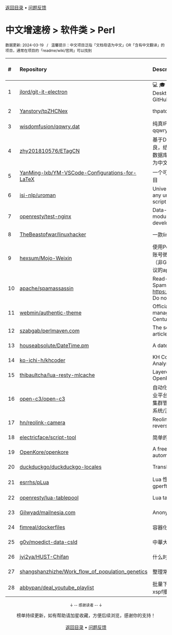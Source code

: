 <a href="https://github.com/GrowingGit/GitHub-Chinese-Top-Charts#github中文排行榜">返回目录</a> • <a href="/content/docs/feedback.md">问题反馈</a>

# 中文增速榜 > 软件类 > Perl
<sub>数据更新: 2024-03-19&nbsp;&nbsp;&nbsp;/&nbsp;&nbsp;&nbsp;温馨提示：中文项目泛指「文档母语为中文」OR「含有中文翻译」的项目，通常在项目的「readme/wiki/官网」可以找到</sub>

|#|Repository|Description|Stars|Average daily growth|Updated|
|:-|:-|:-|:-|:-|:-|
|1|[jlord/git-it-electron](https://github.com/jlord/git-it-electron)|:computer: :mortar_board: Git-it is a (Mac, Win, Linux) Desktop App for Learning Git and GitHub|4556|1|2024-02-11|
|2|[Yanstory/tpZHCNex](https://github.com/Yanstory/tpZHCNex)|thpatch zh-hans extra patches (Beta)|18|0|2024-01-16|
|3|[wisdomfusion/qqwry.dat](https://github.com/wisdomfusion/qqwry.dat)|纯真IP地址数据库镜像，mirror of qqwry.dat|379|0|2023-12-03|
|4|[zhy201810576/ETagCN](https://github.com/zhy201810576/ETagCN)|基于Difegue编写的E-Hentai插件进行改良，结合EhTagTranslation项目提供的数据库转换来自E-Hentai上的英文标签为中文标签。|38|0|2024-03-03|
|5|[YanMing-lxb/YM-VSCode-Configurations-for-LaTeX](https://github.com/YanMing-lxb/YM-VSCode-Configurations-for-LaTeX)|一个可以让你轻松本地部署好LaTeX的项目|2|0|2024-03-09|
|6|[isi-nlp/uroman](https://github.com/isi-nlp/uroman)|Universal Romanizer that can convert any unicode script to roman (latin) script|107|0|2024-03-18|
|7|[openresty/test-nginx](https://github.com/openresty/test-nginx)|Data-driven test scaffold for Nginx C module and OpenResty Lua library development|430|0|2023-12-25|
|8|[TheBeastofwar/linuxhacker](https://github.com/TheBeastofwar/linuxhacker)|一款linux 内网渗透辅助工具|40|0|2024-01-31|
|9|[hexsum/Mojo-Weixin](https://github.com/hexsum/Mojo-Weixin)|使用Perl语言（不会没关系）编写的个人账号微信/weixin/wechat客户端框架（非GUI），可通过插件提供基于HTTP协议的api接口供其他语言或系统调用|1239|0|2023-09-19|
|10|[apache/spamassassin](https://github.com/apache/spamassassin)|Read-only mirror of Apache SpamAssassin. Submit patches to https://bz.apache.org/SpamAssassin/. Do not send pull requests|273|0|2024-03-18|
|11|[webmin/authentic-theme](https://github.com/webmin/authentic-theme)|Official theme for the best server management panel of the 21st Century|940|0|2024-03-17|
|12|[szabgab/perlmaven.com](https://github.com/szabgab/perlmaven.com)|The source files of the Perl Maven articles|66|0|2024-03-10|
|13|[houseabsolute/DateTime.pm](https://github.com/houseabsolute/DateTime.pm)|A date and time object for Perl|46|0|2023-11-06|
|14|[ko-ichi-h/khcoder](https://github.com/ko-ichi-h/khcoder)|KH Coder: for Quantitative Content Analysis or Text Mining|300|0|2024-01-11|
|15|[thibaultcha/lua-resty-mlcache](https://github.com/thibaultcha/lua-resty-mlcache)|Layered caching library for OpenResty|386|0|2024-02-09|
|16|[open-c3/open-c3](https://github.com/open-c3/open-c3)|自动化运维平台/CICD系统/发布系统/作业平台/监控系统/云监控/故障自愈/K8S集群管理/CMDB/公有云资源管理/工单系统/流程系统/成本优化|220|0|2024-03-13|
|17|[hn/reolink-camera](https://github.com/hn/reolink-camera)|Reolink RLC-410-5MP IP camera reverse engineered technical details|135|0|2024-02-11|
|18|[electricface/script-tool](https://github.com/electricface/script-tool)|简单的脚本工具|4|0|2023-11-14|
|19|[OpenKore/openkore](https://github.com/OpenKore/openkore)|A free/open source client and automation tool for Ragnarok Online|1241|0|2024-02-12|
|20|[duckduckgo/duckduckgo-locales](https://github.com/duckduckgo/duckduckgo-locales)|Translation files for duckduckgo.com|93|0|2024-03-18|
|21|[esrrhs/pLua](https://github.com/esrrhs/pLua)|Lua 性能分析工具 Lua profiler tool like gperftools|81|0|2024-03-12|
|22|[openresty/lua-tablepool](https://github.com/openresty/lua-tablepool)|Lua table recycling pools for LuaJIT|110|0|2023-11-23|
|23|[Gilwyad/mailnesia.com](https://github.com/Gilwyad/mailnesia.com)|Anonymous Email in Seconds|99|0|2023-12-02|
|24|[fimreal/dockerfiles](https://github.com/fimreal/dockerfiles)|容器化小工具|3|0|2024-01-22|
|25|[g0v/moedict-data-csld](https://github.com/g0v/moedict-data-csld)|中華大辭典|102|0|2023-11-08|
|26|[jyi2ya/HUST-Chifan](https://github.com/jyi2ya/HUST-Chifan)|什么时候开饭？|6|0|2023-12-05|
|27|[shangshanzhizhe/Work_flow_of_population_genetics](https://github.com/shangshanzhizhe/Work_flow_of_population_genetics)|整理常用的群体遗传学分析流程和脚本|68|0|2024-03-14|
|28|[abbypan/deal_youtube_playlist](https://github.com/abbypan/deal_youtube_playlist)|批量下载youtube播放列表内容，并生成xspf播放列表|4|0|2023-12-16|

<div align="center">
    <p><sub>↓ -- 感谢读者 -- ↓</sub></p>
    榜单持续更新，如有帮助请加星收藏，方便后续浏览，感谢你的支持！
</div>

<br/>

<div align="center"><a href="https://github.com/GrowingGit/GitHub-Chinese-Top-Charts#github中文排行榜">返回目录</a> • <a href="/content/docs/feedback.md">问题反馈</a></div>
